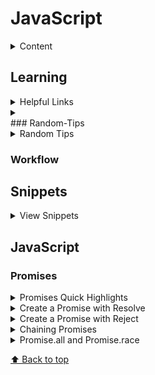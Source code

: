 
# JavaScript
<details>
<summary>Content</summary>
 
* [`Learning`](#Learning)
* [`Random Tips`](#Random-Tips)
* [`Promises`](#Promises)

</details>

## Learning
<details>
<summary>Helpful Links </summary>

* One of my favorite js sites for looking into vue react js documentation + examples
https://alligator.io/
* 
</details>
<details>
<summary> </summary>

* 
</details>
### Random-Tips
<details>
<summary>Random Tips </summary>

* Hold command and click on imported variable location the text editor will display the source code

</details>

### Workflow

## Snippets
<details>
<summary>View Snippets</summary>
 
* [`Quick Promises overview`](#Promises)
</details>

## JavaScript 

### Promises
<details>
 
<summary>Promises Quick Highlights</summary>

 * Pass a promise around like any other object
 * May or may not be obtained in the future
 * Common use case for making an ajax call
</details>
<details>

<summary>Create a Promise with Resolve</summary>

 * Create a new Promise with a function that has two arguments  (resolve, reject)
 ```
 new Promise(function(resolve, reject){
   console.log("this code runs right away")
 })
 ```
 * use 'then' to handle the result of a promise 
 * You cannot cancel a promise once its being processed and you cant check on its current state either 
 * You can use setTimeout method to simulate an external service
 ```
 new Promise(function(resolve, reject){
   console.log("this code runs right away")
   setTimeout(function(){
     resolve("Nick is awesome")}, 3000);
   })
   .then(function(result){
     console.log(result)
 })
 ```
 outputs
 ```
 this code runs right away
 ---3 seconds wait---
 Nick is awesome
 ```
</details>
<details>
<summary>Create a Promise with Reject</summary>

* use a 'catch' handler to define logic to be execute when errors occur 
 ```
 new Promise(function(resolve, reject){
   console.log("this code runs right away")
   setTimeout(function(){
     reject("Nick is awesome")}, 3000);
   })
   .then(function(result){
     console.log("'then' function called" + result)
  })
  .catch(function(error){
      console.log("'catch' function called" + error)
  })
 ```
 * the 'then' method takes two arguments like a promise. 1 function to be called if the promise is fulfilled and another to be called on rejection
 * both are optional
 * you can pass in a null value if you just and to specify something to be called on rejection
 ```
  new Promise(function(resolve, reject){
   console.log("this code runs right away")
   setTimeout(function(){
     reject("Nick is awesome")}, 3000);
   })
   .then(null, function(error){
     console.log("'then' function called for error" + error)
  })
 ```
 * You can create immediately rejected for resolved promises that can be useful for testing scenarios:
 ```
  var p1 = Promise.reject( 
    new Error("fail");
  )
  var p2 = Promise.resolve();
 ```
</details>
<details>
<summary>Chaining Promises</summary>

* Chain promises together with the 'then' method
 ```
 new Promise(function(resolve, reject){
   console.log("this code runs right away")
   setTimeout(function(){
     resolve("Nick is awesome")}, 3000);
   })
   .then(function(result){
     console.log("'then' function once" + result)
  })
  .then(function(result){
     console.log("'then' function twice" + result)
  })
  .then(function(result){
     console.log("'then' function three times" + result)
  })

 ```
 * with arrow functions
 ```
  new Promise(
    (resolve, reject) => {
     resolve("Nick is awesome")
    })
   })
   .then(res => console.log("first" + res))
   .then(res => console.log("second" + res))
   .then(err => console.log("err or error" + err))
   
 ```
</details>
<details>
<summary>Promise.all and Promise.race</summary>

* Promise.all accepts an array of promises and waits until all have completed.
* Useful to make sure all necessary code has been completed before continuing.
* The reject method is called immediately if any of the supplied promises are rejected
 ```
 Promise.all([p1, p2, p3])
 .then(values => {
   console.log(values);
 })
 ```
 * Promise.race is like what it sounds like. You an array of promises to use the first result returned. 
 ```
 Promise.race([p1,p2,p3])
 .then( values => {
   console.log("completed" + values )
 })
 ```
 Extra Working Examples 
 ```
 cont p1 = new Promise( resolve => 
 setTimeout(() => resolve('a'), 5000))
 cont p2 = new Promise( resolve => 
 setTimeout(() => resolve('a'), 300))
 cont p3 = new Promise( resolve => 
 setTimeout(() => resolve('a'), 9000))

 Promise.all([p1, p2, p3])
 .then(res => console.log(res))

 Promise.race([p1, p2, p3])
 .then(res => console.log(res))
 ```
 Outputs
 ```
 // promise.all
 ['a', 'b', 'c']

 // promise.race
 'b'
 ```
</details>

[⬆ Back to top](#table-of-contents)
